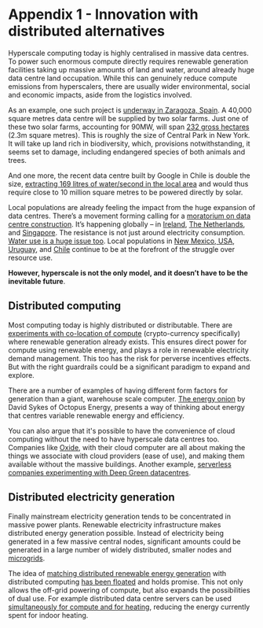 # Appendix 1 - Innovation with distributed alternatives

Hyperscale computing today is highly centralised in massive data centres. To power such enormous compute directly requires renewable generation facilities taking up massive amounts of land and water, around already huge data centre land occupation. While this can genuinely reduce compute emissions from hyperscalers, there are usually wider environmental, social and economic impacts, aside from the logistics involved. 

As an example, one such project is <a href="https://www.datacenterdynamics.com/en/news/230-million-solar-powered-data-center-planned-in-aragon-spain/">underway in Zaragoza, Spain</a>. A 40,000 square metres data centre will be supplied by two solar farms. Just one of these two solar farms, accounting for 90MW,  will span <a href="https://www.boe.es/diario_boe/txt.php?id=BOE-A-2023-1169">232 gross hectares</a> (2.3m square metres). This is roughly the size of Central Park in New York. It will take up land rich in biodiversity, which, provisions notwithstanding, it seems set to damage, including endangered species of both animals and trees.

And one more, the recent data centre built by Google in Chile is double the size, <a href="https://www.ciperchile.cl/2020/05/25/las-zonas-oscuras-de-la-evaluacion-ambiental-que-autorizo-a-ciegas-el-megaproyecto-de-google-en-cerrillos/">extracting 169 litres of water/second in the local area</a> and would thus require close to 10 million square metres to be powered directly by solar.

Local populations are already feeling the impact from the huge expansion of data centres. There’s a movement forming calling for a <a href="https://techmonitor.ai/technology/cloud/inside-the-data-centre-moratorium-movement">moratorium on data centre construction</a>. It’s happening globally – in <a href="https://www.rte.ie/news/dublin/2022/0110/1272869-eirgrid-datacentres-dublin/">Ireland</a>, <A href="https://www.washingtonpost.com/climate-environment/2022/05/28/meta-data-center-zeewolde-netherlands/">The Netherlands</a>, and <a href="https://www.itpro.com/server-storage/data-centres/367441/why-singapore-stopped-building-data-centres">Singapore</a>. The resistance is not just around electricity consumption. <a href="https://blogs.lse.ac.uk/medialse/2022/11/02/big-techs-new-headache-data-centre-activism-flourishes-across-the-world/">Water use is a huge issue too</a>. Local populations in <a href="https://www.abqjournal.com/news/local/facebook-data-center-water-use-scrutinized/article_521c48ac-c971-577c-bed2-3b0c7df4b0cc.html">New Mexico, USA</a>, <a href="https://www.theguardian.com/world/2023/jul/11/uruguay-drought-water-google-data-center">Uruguay</a>, and <a href="https://www.ciperchile.cl/2020/05/25/las-zonas-oscuras-de-la-evaluacion-ambiental-que-autorizo-a-ciegas-el-megaproyecto-de-google-en-cerrillos/">Chile</a> continue to be at the forefront of the struggle over resource use.

**However, hyperscale is not the only model, and it doesn’t have to be the inevitable future**.

## Distributed computing

Most computing today is highly distributed or distributable. There are <a href="http://arxiv.org/abs/2207.02428">experiments with co-location of compute</a> (crypto-currency specifically) where renewable generation already exists. This ensures direct power for compute using renewable energy, and plays a role in renewable electricity demand management. This too has the risk for perverse incentives effects. But with the right guardrails could be a significant paradigm to expand and explore.

There are a number of examples of having different form factors for generation than a giant, warehouse scale computer. <a href="https://david-sykes.medium.com/the-energy-onion-a-simple-conceptual-model-for-a-smart-system-3c1f2c5cbd1a">The energy onion</a> by David Sykes of Octopus Energy, presents a way of thinking about energy that centres variable renewable energy and efficiency.

You can also argue that it's possible to have the convenience of cloud computing without the need to have hyperscale data centres too. Companies like <a href="https://oxide.computer/blog/the-cloud-computer">Oxide</a>, with their cloud computer are all about making the things we associate with cloud providers (ease of use), and making them available without the massive buildings. Another example, <a href="https://www.fermyon.com/blog/carbon-neutral-ai-inferencing">serverless companies experimenting with Deep Green datacentres</a>.


## Distributed electricity generation

Finally mainstream electricity generation tends to be concentrated in massive power plants. Renewable electricity infrastructure makes distributed energy generation possible. Instead of electricity being generated in a few massive central nodes, significant amounts could be generated in a large number of widely distributed, smaller nodes and <a href="https://www.sciencedirect.com/science/article/pii/S136403211830128X#bbib113">microgrids</a>. 

The idea of <a href="https://www.researchgate.net/profile/Anaza-Sikiru-2/publication/368472105_Potential_of_Renewable_Energy_Sources_for_Distributed_Generations_An_Overview/links/63efa2f919130a1a4a896a9c/Potential-of-Renewable-Energy-Sources-for-Distributed-Generations-An-Overview.pdf">matching distributed renewable energy generation</a> with distributed computing <a href="https://doi.org/10.1093/jcde/qwac087">has been floated</a> and holds promise. This not only allows the off-grid powering of compute, but also expands the possibilities of dual use. For example distributed data centre servers can be used <a href="https://energycentral.com/system/files/ece/nodes/418708/200424_sdia_report_utility_full-final.pdf">simultaneously for compute and for heating</a>, reducing the energy currently spent for indoor heating.